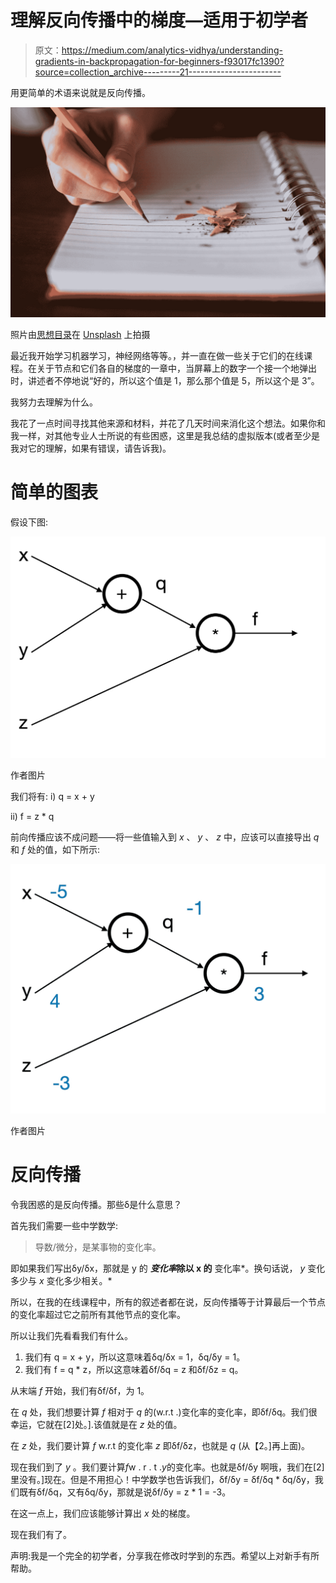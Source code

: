 # 理解反向传播中的梯度—适用于初学者

> 原文：<https://medium.com/analytics-vidhya/understanding-gradients-in-backpropagation-for-beginners-f93017fc1390?source=collection_archive---------21----------------------->

用更简单的术语来说就是反向传播。

![](img/9ea3e9e730e9542c47fea90895923ce9.png)

照片由[思想目录](https://unsplash.com/@thoughtcatalog?utm_source=medium&utm_medium=referral)在 [Unsplash](https://unsplash.com?utm_source=medium&utm_medium=referral) 上拍摄

最近我开始学习机器学习，神经网络等等。，并一直在做一些关于它们的在线课程。在关于节点和它们各自的梯度的一章中，当屏幕上的数字一个接一个地弹出时，讲述者不停地说“好的，所以这个值是 1，那么那个值是 5，所以这个是 3”。

我努力去理解为什么。

我花了一点时间寻找其他来源和材料，并花了几天时间来消化这个想法。如果你和我一样，对其他专业人士所说的有些困惑，这里是我总结的虚拟版本(或者至少是我对它的理解，如果有错误，请告诉我)。

# 简单的图表

假设下图:

![](img/9b849d987d2c406030b0692d29015589.png)

作者图片

我们将有:
i) q = x + y

ii) f = z * q

前向传播应该不成问题——将一些值输入到 *x* 、 *y* 、 *z* 中，应该可以直接导出 *q* 和 *f* 处的值，如下所示:

![](img/204e793d1390273db9d7e3c77dbb70b3.png)

作者图片

# 反向传播

令我困惑的是反向传播。那些δ是什么意思？

首先我们需要一些中学数学:

> 导数/微分，是某事物的变化率。

即如果我们写出δy/δx，那就是 y 的 ***变化率*除以 x 的** 变化率*。换句话说， *y* 变化多少与 *x* 变化多少相关。*

所以，在我的在线课程中，所有的叙述者都在说，反向传播等于计算最后一个节点的变化率超过它之前所有其他节点的变化率。

所以让我们先看看我们有什么。

1.  我们有 q = x + y，所以这意味着δq/δx = 1，δq/δy = 1。
2.  我们有 f = q * z，所以这意味着δf/δq = z 和δf/δz = q。

从末端 *f* 开始，我们有δf/δf，为 1。

在 *q* 处，我们想要计算 *f* 相对于 *q* 的(w.r.t .)变化率的变化率，即δf/δq。我们很幸运，它就在[2]处。].该值就是在 *z* 处的值。

在 *z* 处，我们要计算 *f* w.r.t 的变化率 *z* 即δf/δz，也就是 *q* (从【2。]再上面)。

现在我们到了 *y* 。我们要计算*f*w . r . t .*y*的变化率。也就是δf/δy 啊哦，我们在[2]里没有。]现在。但是不用担心！中学数学也告诉我们，δf/δy = δf/δq * δq/δy，我们既有δf/δq，又有δq/δy，那就是说δf/δy = z * 1 = -3。

在这一点上，我们应该能够计算出 *x* 处的梯度。

现在我们有了。

声明:我是一个完全的初学者，分享我在修改时学到的东西。希望以上对新手有所帮助。